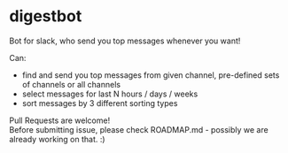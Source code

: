 # digestbot

Bot for slack, who send you top messages whenever you want!  

Can:
* find and send you top messages from given channel, pre-defined sets of channels or all channels
* select messages for last N hours / days / weeks
* sort messages by 3 different sorting types

Pull Requests are welcome!  
Before submitting issue, please check ROADMAP.md - possibly we are already working on that. :)
